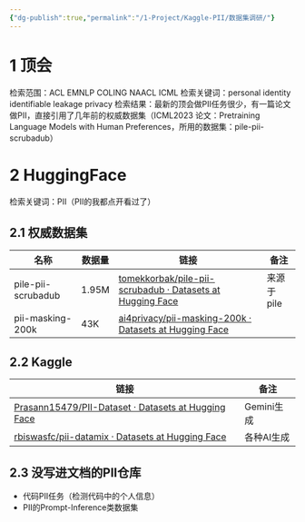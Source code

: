 ```yaml
---
{"dg-publish":true,"permalink":"/1-Project/Kaggle-PII/数据集调研/"}
---
```


# 1 顶会
检索范围：ACL EMNLP COLING NAACL ICML
检索关键词：personal identity identifiable leakage privacy
检索结果：最新的顶会做PII任务很少，有一篇论文做PII，直接引用了几年前的权威数据集（ICML2023 论文：Pretraining Language Models with Human Preferences，所用的数据集：pile-pii-scrubadub）
# 2 HuggingFace
检索关键词：PII（PII的我都点开看过了）
## 2.1 权威数据集
| 名称 | 数据量 | 链接 | 备注 |
| ---- | ---- | ---- | ---- |
| pile-pii-scrubadub | 1.95M | [tomekkorbak/pile-pii-scrubadub · Datasets at Hugging Face](https://huggingface.co/datasets/tomekkorbak/pile-pii-scrubadub) | 来源于pile |
| pii-masking-200k | 43K | [ai4privacy/pii-masking-200k · Datasets at Hugging Face](https://huggingface.co/datasets/ai4privacy/pii-masking-200k) |  |
## 2.2 Kaggle
| 链接 | 备注 |
| ---- | ---- |
| [Prasann15479/PII-Dataset · Datasets at Hugging Face](https://huggingface.co/datasets/Prasann15479/PII-Dataset) | Gemini生成 |
| [rbiswasfc/pii-datamix · Datasets at Hugging Face](https://huggingface.co/datasets/rbiswasfc/pii-datamix) | 各种AI生成 |
## 2.3 没写进文档的PII仓库
- 代码PII任务（检测代码中的个人信息）
- PII的Prompt-Inference类数据集